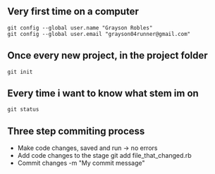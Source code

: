Very first time on a computer
------------------------------

    git config --global user.name "Grayson Robles"
    git config --global user.email "grayson04runner@gmail.com"

Once every new project, in the project folder
---------------------------------------

    git init

Every time i want to know what stem im on
---------------------------------------

    git status

Three step commiting process
----------------------------

* Make code changes, saved and run -> no errors
* Add code changes to the stage
    git add file_that_changed.rb
* Commit changes -m "My commit message"